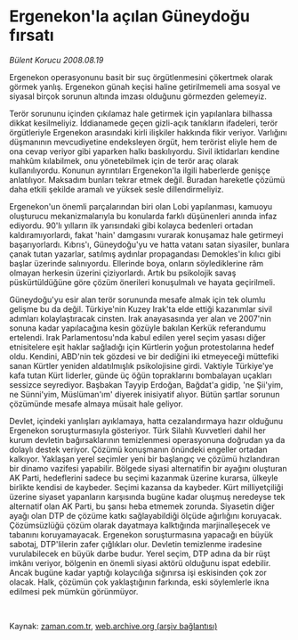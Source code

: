 # Ergenekon'la açılan Güneydoğu fırsatı

*Bülent Korucu 2008.08.19*

<tr><td class="metin" colspan="2" style="padding-top: 20px; padding-left: 5px; padding-right: 10px;">Ergenekon operasyonunu basit bir suç örgütlenmesini çökertmek olarak görmek yanlış. Ergenekon günah keçisi haline getirilmemeli ama sosyal ve siyasal birçok sorunun altında imzası olduğunu görmezden gelemeyiz.</td></tr><tr><td class="metin" colspan="2" style="padding-top: 20px; padding-left: 5px; padding-right: 10px;"><p>Terör sorununu içinden çıkılamaz hale getirmek için yapılanlara bilhassa dikkat kesilmeliyiz. İddianamede geçen gizli-açık tanıkların ifadeleri, terör örgütleriyle Ergenekon arasındaki kirli ilişkiler hakkında fikir veriyor. Varlığını düşmanının mevcudiyetine endeksleyen örgüt, hem terörist eliyle hem de ona cevap veriyor gibi yaparken halkı baskılıyordu. Sivil iktidarları kendine mahkûm kılabilmek, onu yönetebilmek için de terör araç olarak kullanılıyordu. Konunun ayrıntıları Ergenekon'la ilgili haberlerde genişçe anlatılıyor. Maksadım bunları tekrar etmek değil. Buradan hareketle çözümü daha etkili şekilde aramalı ve yüksek sesle dillendirmeliyiz. 
<p>Ergenekon'un önemli parçalarından biri olan Lobi yapılanması, kamuoyu oluşturucu mekanizmalarıyla bu konularda farklı düşünenleri anında infaz ediyordu. 90'lı yılların ilk yarısındaki gibi kolayca bedenleri ortadan kaldıramıyorlardı, fakat 'hain' damgasını vurarak konuşamaz hale getirmeyi başarıyorlardı. Kıbrıs'ı, Güneydoğu'yu ve hatta vatanı satan siyasiler, bunlara çanak tutan yazarlar, satılmış aydınlar propagandası Demokles'in kılıcı gibi başlar üzerinde salınıyordu. Ellerinde boya, onların söylediklerine râm olmayan herkesin üzerini çiziyorlardı. Artık bu psikolojik savaş püskürtüldüğüne göre çözüm önerileri konuşulmalı ve hayata geçirilmeli.
<p>Güneydoğu'yu esir alan terör sorununda mesafe almak için tek olumlu gelişme bu da değil. Türkiye'nin Kuzey Irak'ta elde ettiği kazanımlar sivil adımları kolaylaştıracak cinsten. Irak anayasasında yer alan ve 2007'nin sonuna kadar yapılacağına kesin gözüyle bakılan Kerkük referandumu ertelendi. Irak Parlamentosu'nda kabul edilen yerel seçim yasası diğer etnisitelere eşit haklar sağladığı için Kürtlerin yoğun protestolarına hedef oldu. Kendini, ABD'nin tek gözdesi ve bir dediğini iki etmeyeceği müttefiki sanan Kürtler yeniden aldatılmışlık psikolojisine girdi. Vaktiyle Türkiye'ye kafa tutan Kürt liderler, günde üç öğün topraklarını bombalayan uçakları sessizce seyrediyor. Başbakan Tayyip Erdoğan, Bağdat'a gidip, 'ne Şii'yim, ne Sünni'yim, Müslüman'ım' diyerek inisiyatif alıyor. Bütün şartlar sorunun çözümünde mesafe almaya müsait hale geliyor. 
<p>Devlet, içindeki yanlışları ayıklamaya, hatta cezalandırmaya hazır olduğunu Ergenekon soruşturmasıyla gösteriyor. Türk Silahlı Kuvvetleri dahil her kurum devletin bağırsaklarının temizlenmesi operasyonuna doğrudan ya da dolaylı destek veriyor. Çözümü konuşmanın önündeki engeller ortadan kalkıyor. Yaklaşan yerel seçimler yeni bir başlangıç ve çözümü hızlandıran bir dinamo vazifesi yapabilir. Bölgede siyasi alternatifin bir ayağını oluşturan AK Parti, hedeflerini sadece bu seçimi kazanmak üzerine kurarsa, ülkeyle birlikte kendisi de kaybeder. Seçimi kazansa da kaybeder. Kürt milliyetçiliği üzerine siyaset yapanların karşısında bugüne kadar oluşmuş neredeyse tek alternatif olan AK Parti, bu şansı heba etmemek zorunda. Siyasetin diğer ayağı olan DTP de çözüme katkı sağlayabildiği ölçüde ağırlığını koruyacak. Çözümsüzlüğü çözüm olarak dayatmaya kalktığında marjinalleşecek ve tabanını koruyamayacak. Ergenekon soruşturmasına yapacağı en büyük sabotaj, DTP'lilerin zafer çığlıkları olur. Devletin temizlenme iradesine vurulabilecek en büyük darbe budur. Yerel seçim, DTP adına da bir rüşt imkânı veriyor, bölgenin en önemli siyasi aktörü olduğunu ispat edebilir. Ancak bugüne kadar yaptığı kolaycılığa sığınırsa işi eskisinden çok zor olacak. Halk, çözümün çok yaklaştığının farkında, eski söylemlerle ikna edilmesi pek mümkün görünmüyor. 
<p><br/></p></p></p></p></p></td></tr>

Kaynak: [zaman.com.tr](http://zaman.com.tr/yazar.do?yazino=727440), [web.archive.org (arşiv bağlantısı)](http://web.archive.org/web/20080914034201/http://www.zaman.com.tr:80/yazar.do?yazino=727440)
